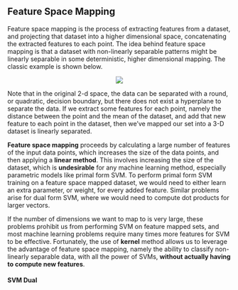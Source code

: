 ## Feature Space Mapping


Feature space mapping is the process of extracting features from a dataset, and projecting that dataset into a higher dimensional space, concatenating the extracted features to each point. The idea behind feature space mapping is that a dataset with non-linearly separable patterns might be linearly separable in some deterministic, higher dimensional mapping. The classic example is shown below.

<p align="center">
	<img class="plot" src="/assets/image19.png" />
</p>

Note that in the original 2-d space, the data can be separated with a round, or quadratic, decision boundary, but there does not exist a hyperplane to separate the data. If we extract some features for each point, namely the distance between the point and the mean of the dataset, and add that new feature to each point in the dataset, then we’ve mapped our set into a 3-D dataset is linearly separated.


**Feature space mapping** proceeds by calculating a large number of features of the input data points, which increases the size of the data points, and then applying a **linear method**. This involves increasing the size of the dataset, which is **undesirable** for any machine learning method, especially parametric models like primal form SVM. To perform primal form SVM training on a feature space mapped dataset, we would need to either learn an extra parameter, or weight, for every added feature. Similar problems arise for dual form SVM, where we would need to compute dot products for larger vectors.


If the number of dimensions we want to map to is very large, these problems prohibit us from performing SVM on feature mapped sets, and most machine learning problems require many times more features for SVM to be effective. Fortunately, the use of **kernel** method allows us to leverage the advantage of feature space mapping, namely the ability to classify non-linearly separable data, with all the power of SVMs, **without actually having to compute new features**.


#### SVM Dual
